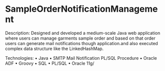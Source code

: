 # SampleOrderNotificationManagement
Description: Designed and developed a medium-scale Java web application where users can manage garments sample order and based on that order users can generate mail notifications though application.and also executed complex data structure like the LinkedHashMap.

Technologies: • Java • SMTP Mail Notification PL/SQL Procedure • Oracle ADF • Groovy • SQL • PL/SQL • Oracle 11g/
